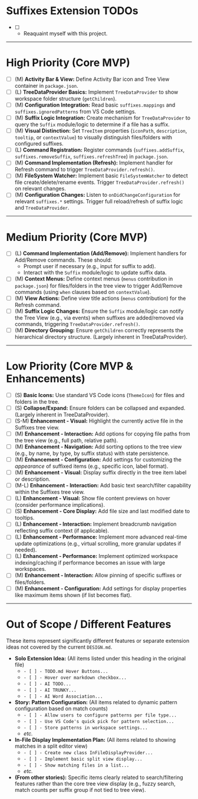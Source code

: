 # Suffixes Extension TODOs

- [ ] - Reaquaint myself with this project.

---

# High Priority (Core MVP)

- [ ] (M) **Activity Bar & View:** Define Activity Bar icon and Tree View container in `package.json`.
- [ ] (L) **TreeDataProvider Basics:** Implement `TreeDataProvider` to show workspace folder structure (`getChildren`).
- [ ] (M) **Configuration Integration:** Read basic `suffixes.mappings` and `suffixes.ignoredPatterns` from VS Code settings.
- [ ] (M) **Suffix Logic Integration:** Create mechanism for `TreeDataProvider` to query the `Suffix` module/logic to determine if a file has a suffix.
- [ ] (M) **Visual Distinction:** Set `TreeItem` properties (`iconPath`, `description`, `tooltip`, or `contextValue`) to visually distinguish files/folders with configured suffixes.
- [ ] (L) **Command Registration:** Register commands (`suffixes.addSuffix`, `suffixes.removeSuffix`, `suffixes.refreshTree`) in `package.json`.
- [ ] (M) **Command Implementation (Refresh):** Implement handler for Refresh command to trigger `TreeDataProvider.refresh()`.
- [ ] (M) **FileSystem Watcher:** Implement basic `FileSystemWatcher` to detect file create/delete/rename events. Trigger `TreeDataProvider.refresh()` on relevant changes.
- [ ] (M) **Configuration Changes:** Listen to `onDidChangeConfiguration` for relevant `suffixes.*` settings. Trigger full reload/refresh of suffix logic and `TreeDataProvider`.

---

# Medium Priority (Core MVP)

- [ ] (L) **Command Implementation (Add/Remove):** Implement handlers for Add/Remove commands. These should:
  - Prompt user if necessary (e.g., input for suffix to add).
  - Interact with the `Suffix` module/logic to update suffix data.
- [ ] (M) **Context Menus:** Define context menus (`menus` contribution in `package.json`) for files/folders in the tree view to trigger Add/Remove commands (using `when` clauses based on `contextValue`).
- [ ] (M) **View Actions:** Define view title actions (`menus` contribution) for the Refresh command.
- [ ] (M) **Suffix Logic Changes:** Ensure the `Suffix` module/logic can notify the Tree View (e.g., via events) when suffixes are added/removed via commands, triggering `TreeDataProvider.refresh()`.
- [ ] (M) **Directory Grouping:** Ensure `getChildren` correctly represents the hierarchical directory structure. (Largely inherent in TreeDataProvider).

---

# Low Priority (Core MVP & Enhancements)

- [ ] (S) **Basic Icons:** Use standard VS Code icons (`ThemeIcon`) for files and folders in the tree.
- [ ] (S) **Collapse/Expand:** Ensure folders can be collapsed and expanded. (Largely inherent in TreeDataProvider).
- [ ] (S-M) **Enhancement - Visual:** Highlight the currently active file in the Suffixes tree view.
- [ ] (M) **Enhancement - Interaction:** Add options for copying file paths from the tree view (e.g., full path, relative path).
- [ ] (M) **Enhancement - Navigation:** Add sorting options to the tree view (e.g., by name, by type, by suffix status) with state persistence.
- [ ] (M) **Enhancement - Configuration:** Add settings for customizing the _appearance_ of suffixed items (e.g., specific icon, label format).
- [ ] (M) **Enhancement - Visual:** Display suffix directly in the tree item label or description.
- [ ] (M-L) **Enhancement - Interaction:** Add basic text search/filter capability within the Suffixes tree view.
- [ ] (L) **Enhancement - Visual:** Show file content previews on hover (consider performance implications).
- [ ] (S) **Enhancement - Core Display:** Add file size and last modified date to tooltips.
- [ ] (L) **Enhancement - Interaction:** Implement breadcrumb navigation reflecting suffix context (if applicable).
- [ ] (L) **Enhancement - Performance:** Implement more advanced real-time update optimizations (e.g., virtual scrolling, more granular updates if needed).
- [ ] (L) **Enhancement - Performance:** Implement optimized workspace indexing/caching if performance becomes an issue with large workspaces.
- [ ] (M) **Enhancement - Interaction:** Allow pinning of specific suffixes or files/folders.
- [ ] (M) **Enhancement - Configuration:** Add settings for display properties like maximum items shown (if list becomes flat).

---

# Out of Scope / Different Features

These items represent significantly different features or separate extension ideas not covered by the current `DESIGN.md`.

- **Solo Extension Idea:** (All items listed under this heading in the original file)
  - `- [ ] - TODO.md Hover Buttons...`
  - `- [ ] - Hover over markdown checkbox...`
  - `- [ ] - AI TODO...`
  - `- [ ] - AI TRUNKY...`
  - `- [ ] - AI Word Association...`
- **Story: Pattern Configuration:** (All items related to dynamic pattern configuration based on match counts)
  - `- [ ] - Allow users to configure patterns per file type...`
  - `- [ ] - Use VS Code's quick pick for pattern selection...`
  - `- [ ] - Store patterns in workspace settings...`
  - _etc._
- **In-File Display Implementation Plan:** (All items related to showing matches in a split editor view)
  - `- [ ] - Create new class InFileDisplayProvider...`
  - `- [ ] - Implement basic split view display...`
  - `- [ ] - Show matching files in a list...`
  - _etc._
- **(From other stories):** Specific items clearly related to search/filtering features rather than the core tree view display (e.g., fuzzy search, match counts per suffix group if not tied to tree view).
